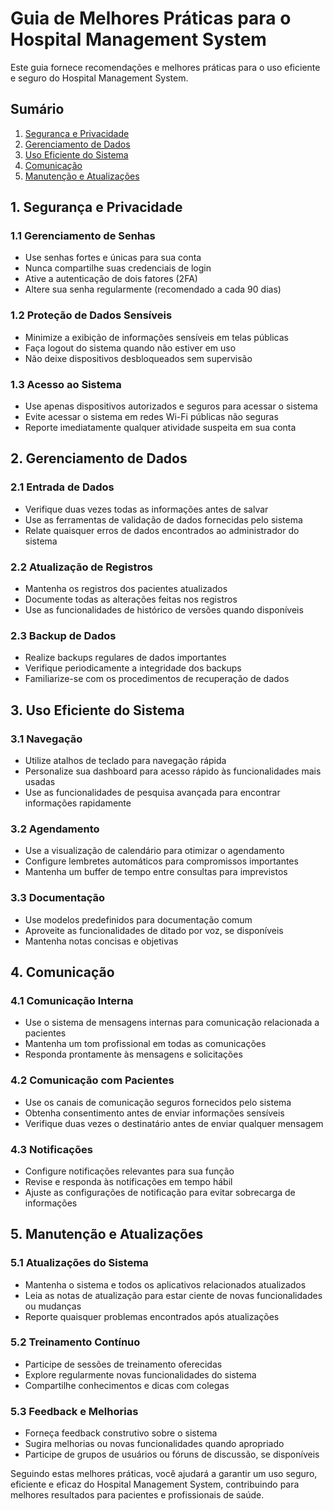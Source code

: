 # Guia de Melhores Práticas para o Hospital Management System

Este guia fornece recomendações e melhores práticas para o uso eficiente e seguro do Hospital Management System.

## Sumário

1. [Segurança e Privacidade](#1-segurança-e-privacidade)
2. [Gerenciamento de Dados](#2-gerenciamento-de-dados)
3. [Uso Eficiente do Sistema](#3-uso-eficiente-do-sistema)
4. [Comunicação](#4-comunicação)
5. [Manutenção e Atualizações](#5-manutenção-e-atualizações)

## 1. Segurança e Privacidade

### 1.1 Gerenciamento de Senhas

- Use senhas fortes e únicas para sua conta
- Nunca compartilhe suas credenciais de login
- Ative a autenticação de dois fatores (2FA)
- Altere sua senha regularmente (recomendado a cada 90 dias)

### 1.2 Proteção de Dados Sensíveis

- Minimize a exibição de informações sensíveis em telas públicas
- Faça logout do sistema quando não estiver em uso
- Não deixe dispositivos desbloqueados sem supervisão

### 1.3 Acesso ao Sistema

- Use apenas dispositivos autorizados e seguros para acessar o sistema
- Evite acessar o sistema em redes Wi-Fi públicas não seguras
- Reporte imediatamente qualquer atividade suspeita em sua conta

## 2. Gerenciamento de Dados

### 2.1 Entrada de Dados

- Verifique duas vezes todas as informações antes de salvar
- Use as ferramentas de validação de dados fornecidas pelo sistema
- Relate quaisquer erros de dados encontrados ao administrador do sistema

### 2.2 Atualização de Registros

- Mantenha os registros dos pacientes atualizados
- Documente todas as alterações feitas nos registros
- Use as funcionalidades de histórico de versões quando disponíveis

### 2.3 Backup de Dados

- Realize backups regulares de dados importantes
- Verifique periodicamente a integridade dos backups
- Familiarize-se com os procedimentos de recuperação de dados

## 3. Uso Eficiente do Sistema

### 3.1 Navegação

- Utilize atalhos de teclado para navegação rápida
- Personalize sua dashboard para acesso rápido às funcionalidades mais usadas
- Use as funcionalidades de pesquisa avançada para encontrar informações rapidamente

### 3.2 Agendamento

- Use a visualização de calendário para otimizar o agendamento
- Configure lembretes automáticos para compromissos importantes
- Mantenha um buffer de tempo entre consultas para imprevistos

### 3.3 Documentação

- Use modelos predefinidos para documentação comum
- Aproveite as funcionalidades de ditado por voz, se disponíveis
- Mantenha notas concisas e objetivas

## 4. Comunicação

### 4.1 Comunicação Interna

- Use o sistema de mensagens internas para comunicação relacionada a pacientes
- Mantenha um tom profissional em todas as comunicações
- Responda prontamente às mensagens e solicitações

### 4.2 Comunicação com Pacientes

- Use os canais de comunicação seguros fornecidos pelo sistema
- Obtenha consentimento antes de enviar informações sensíveis
- Verifique duas vezes o destinatário antes de enviar qualquer mensagem

### 4.3 Notificações

- Configure notificações relevantes para sua função
- Revise e responda às notificações em tempo hábil
- Ajuste as configurações de notificação para evitar sobrecarga de informações

## 5. Manutenção e Atualizações

### 5.1 Atualizações do Sistema

- Mantenha o sistema e todos os aplicativos relacionados atualizados
- Leia as notas de atualização para estar ciente de novas funcionalidades ou mudanças
- Reporte quaisquer problemas encontrados após atualizações

### 5.2 Treinamento Contínuo

- Participe de sessões de treinamento oferecidas
- Explore regularmente novas funcionalidades do sistema
- Compartilhe conhecimentos e dicas com colegas

### 5.3 Feedback e Melhorias

- Forneça feedback construtivo sobre o sistema
- Sugira melhorias ou novas funcionalidades quando apropriado
- Participe de grupos de usuários ou fóruns de discussão, se disponíveis

Seguindo estas melhores práticas, você ajudará a garantir um uso seguro, eficiente e eficaz do Hospital Management System, contribuindo para melhores resultados para pacientes e profissionais de saúde.

